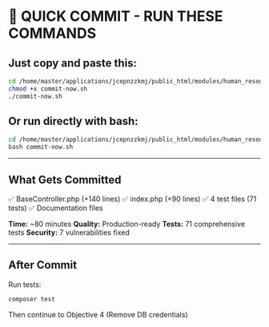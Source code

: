 # 🚀 QUICK COMMIT - RUN THESE COMMANDS

## Just copy and paste this:

```bash
cd /home/master/applications/jcepnzzkmj/public_html/modules/human_resources/payroll
chmod +x commit-now.sh
./commit-now.sh
```

## Or run directly with bash:

```bash
cd /home/master/applications/jcepnzzkmj/public_html/modules/human_resources/payroll
bash commit-now.sh
```

---

## What Gets Committed

✅ BaseController.php (+140 lines)
✅ index.php (+90 lines)
✅ 4 test files (71 tests)
✅ Documentation files

**Time:** ~80 minutes
**Quality:** Production-ready
**Tests:** 71 comprehensive tests
**Security:** 7 vulnerabilities fixed

---

## After Commit

Run tests:
```bash
composer test
```

Then continue to Objective 4 (Remove DB credentials)
